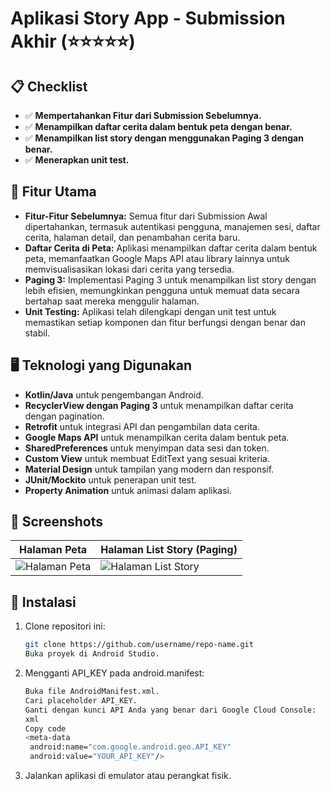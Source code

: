 # Aplikasi Story App - Submission Akhir (⭐⭐⭐⭐⭐)

## 📋 Checklist

- ✅ **Mempertahankan Fitur dari Submission Sebelumnya.**
- ✅ **Menampilkan daftar cerita dalam bentuk peta dengan benar.**
- ✅ **Menampilkan list story dengan menggunakan Paging 3 dengan benar.**
- ✅ **Menerapkan unit test.**

## 🎨 Fitur Utama

- **Fitur-Fitur Sebelumnya:** Semua fitur dari Submission Awal dipertahankan, termasuk autentikasi pengguna, manajemen sesi, daftar cerita, halaman detail, dan penambahan cerita baru.
- **Daftar Cerita di Peta:** Aplikasi menampilkan daftar cerita dalam bentuk peta, memanfaatkan Google Maps API atau library lainnya untuk memvisualisasikan lokasi dari cerita yang tersedia.
- **Paging 3:** Implementasi Paging 3 untuk menampilkan list story dengan lebih efisien, memungkinkan pengguna untuk memuat data secara bertahap saat mereka menggulir halaman.
- **Unit Testing:** Aplikasi telah dilengkapi dengan unit test untuk memastikan setiap komponen dan fitur berfungsi dengan benar dan stabil.

## 🖥️ Teknologi yang Digunakan

- **Kotlin/Java** untuk pengembangan Android.
- **RecyclerView dengan Paging 3** untuk menampilkan daftar cerita dengan pagination.
- **Retrofit** untuk integrasi API dan pengambilan data cerita.
- **Google Maps API** untuk menampilkan cerita dalam bentuk peta.
- **SharedPreferences** untuk menyimpan data sesi dan token.
- **Custom View** untuk membuat EditText yang sesuai kriteria.
- **Material Design** untuk tampilan yang modern dan responsif.
- **JUnit/Mockito** untuk penerapan unit test.
- **Property Animation** untuk animasi dalam aplikasi.

## 📸 Screenshots

| Halaman Peta | Halaman List Story (Paging) |
|--------------|--------------|
| ![Halaman Peta](https://github.com/user-attachments/assets/04133a0d-09a8-44b9-aef1-1fb543657da6)| ![Halaman List Story](https://github.com/user-attachments/assets/434cdbf5-5e3a-43bf-8b8f-41296a41652f) | 

## 🚀 Instalasi

1. Clone repositori ini:

   ```bash
   git clone https://github.com/username/repo-name.git
   Buka proyek di Android Studio.

2. Mengganti API_KEY pada android.manifest:
   
   ```bash
   Buka file AndroidManifest.xml.
   Cari placeholder API_KEY.
   Ganti dengan kunci API Anda yang benar dari Google Cloud Console:
   xml
   Copy code
   <meta-data
    android:name="com.google.android.geo.API_KEY"
    android:value="YOUR_API_KEY"/>
   
3. Jalankan aplikasi di emulator atau perangkat fisik.
